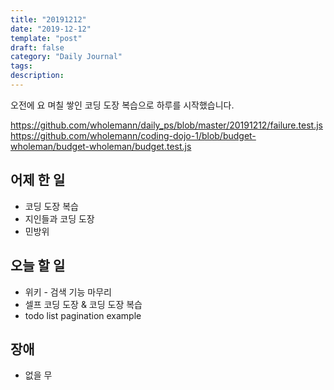 ```yaml
---
title: "20191212"
date: "2019-12-12"
template: "post"
draft: false
category: "Daily Journal"
tags:
description:
---
```


오전에 요 며칠 쌓인 코딩 도장 복습으로 하루를 시작했습니다.

<https://github.com/wholemann/daily_ps/blob/master/20191212/failure.test.js>
<https://github.com/wholemann/coding-dojo-1/blob/budget-wholeman/budget-wholeman/budget.test.js>

## 어제 한 일

* 코딩 도장 복습
* 지인들과 코딩 도장
* 민방위

## 오늘 할 일

* 위키 - 검색 기능 마무리
* 셀프 코딩 도장 & 코딩 도장 복습
* todo list pagination example

## 장애

* 없을 무
